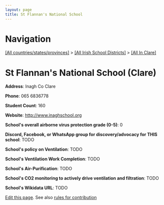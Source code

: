 ```yaml
---
layout: page
title: St Flannan's National School
---
```

# Navigation

[[All countries/states/provinces]](../../..) > [[All Irish School Districts]](../..) > [[All In Clare]](..)

# St Flannan's National School (Clare)

**Address**: Inagh Co Clare

**Phone**: 065 6836778

**Student Count**: 160

**Website**: <http://www.inaghschool.org>

**School's overall airborne virus protection grade (0-5)**: 0

**Discord, Facebook, or WhatsApp group for discovery/advocacy for THIS school**: TODO

**School's policy on Ventilation**: TODO

**School's Ventilation Work Completion**: TODO

**School's Air-Purification**: TODO

**School's CO2 monitoring to actively drive ventilation and filtration**: TODO

**School's Wikidata URL**: TODO


[Edit this page](https://github.com/ventilate-schools/Ireland/edit/main/./Clare/St_Flannan's_National_School.md). See also [rules for contribution](../../../contribution-rules/)